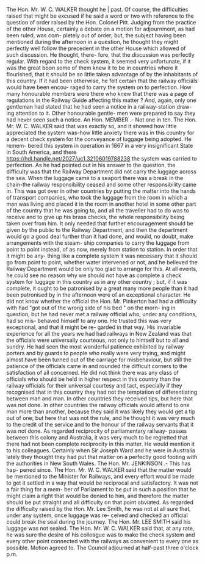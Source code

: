 The Hon. Mr. W. C. WALKER thought he | past. Of course, the difficulties raised that might be excused if he said a word or two with reference to the question of order raised by the Hon. Colonel Pitt. Judging from the practice of the other House, certainly a debate on a motion for adjournment, as had been ruled, was com- pletely out of order; but, the subject having been mentioned during the afternoon in a question, he thought they might perfectly well follow the precedent in the other House which allowed of such discussion. He thought, there- fore, that the discussion was perfectly regular. With regard to the check system, it seemed very unfortunate, if it was the great boon some of them knew it to be in countries where it flourished, that it should be so little taken advantage of by the inhabitants of this country. If it had been otherwise, he felt certain that the railway officials would have been encou- raged to carry the system on to perfection. How many honourable members were there who knew that there was a page of regulations in the Railway Guide affecting this matter ? And, again, only one gentleman had stated that he had seen a notice in a railway-station draw- ing attention to it. Other honourable gentle- men were prepared to say they had never seen such a notice. An Hon. MEMBER .- Not one in ten. The Hon. Mr. W. C. WALKER said that was exactly so, and it showed how little appreciated the system was-how little anxiety there was in this country for a decent check system for the conveyance of luggage being adopted. He remem- bered this system in operation in 1867 in a very insignificant State in South America, and there https://hdl.handle.net/2027/uc1.32106019788238 the system was carried to perfection. As he had pointed out in his answer to the question, the difficulty was that the Railway Department did not carry the luggage across the sea. When the luggage came to a seaport there was a break in the chain-the railway responsibility ceased and some other responsibility came in. This was got over in other countries by putting the matter into the hands of transport companies, who took the luggage from the room in which a man was living and placed it in the room in another hotel in some other part of the country that he was going to, and all the traveller had to do was to receive and to give up his brass checks, the whole responsibility being taken over from him. It only needed that further encouragement should be given by the public to the Railway Department, and then the department would go a good deal further than it had done, and would, no doubt, make arrangements with the steam- ship companies to carry the luggage from point to point instead, of as now, merely from station to station. In order that it might be any- thing like a complete system it was necessary that it should go from point to point, whether water intervened or not, and he believed the Railway Department would be only too glad to arrange for this. At all events, he could see no reason why we should not have as complete a check system for luggage in this country as in any other country ; but, if it was complete, it ought to be patronised by a great many more people than it had been patronised by in the afternoon were of an exceptional character. He did not know whether the official the Hon. Mr. Pinkerton had had a difficulty with had "got out of the wrong side of his bed " on the morn- ing in question, but he had never met a railway official who, under any conditions, had so mis- behaved himself to any one. He trusted this was very exceptional, and that it might be re- garded in that way. His invariable experience for all the years we had had railways in New Zealand was that the officials were universally courteous, not only to himself but to all and sundry. He had seen the most wonderful patience exhibited by railway porters and by guards to people who really were very trying, and might almost have been turned out of the carriage for misbehaviour, but still the patience of the officials came in and rounded the difficult corners to the satisfaction of all concerned. He did not think there was any class of officials who should be held in higher respect in this country than the railway officials for their universal courtesy and tact, especially if they recognised that in this country they had not the temptation of differentiating between man and man. In other countries they received tips, but here that was not done. In other countries the railway officials would attend to one man more than another, because they said it was likely they would get a tip out of one; but here that was not the rule, and he thought it was very much to the credit of the service and to the honour of the railway servants that it was not done. As regarded reciprocity of parliamentary railway- passes between this colony and Australia, it was very much to be regretted that there had not been complete reciprocity in this matter. He would mention it to his colleagues. Certainly when Sir Joseph Ward and he were in Australia lately they thought they had put that matter on a perfectly good footing with the authorities in New South Wales. The Hon. Mr. JENKINSON .- This has hap- pened since. The Hon. Mr. W. C. WALKER said that the matter would be mentioned to the Minister for Railways, and every effort would be made to get it settled in a way that would be reciprocal and satisfactory. It was not a fair thing for a mem- ber of Parliament to be put in such a position that he might claim a right that would be denied to him, and therefore the matter should be put straight and all difficulty on that point obviated. As regarded the difficulty raised by the Hon. Mr. Lee Smith, he was not at all sure that, under any system, once luggage was re- ceived and checked an official could break the seal during the journey. The Hon. Mr. LEE SMITH said his luggage was not sealed. The Hon. Mr. W. C. WALKER said that, at any rate, he was sure the desire of his colleague was to make the check system and every other point connected with the railways as convenient to every one as possible. Motion agreed to. The Council adjourned at half-past three o'clock p.m. 